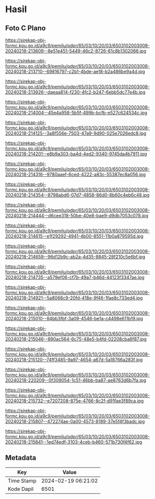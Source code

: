 # Hasil

## Foto C Plano

https://sirekap-obj-formc.kpu.go.id/a9c9/pemilu/pdpr/65/03/10/20/03/6503102003008-20240218-213609--8e51e451-5449-46c2-8726-61c8b1302066.jpg

https://sirekap-obj-formc.kpu.go.id/a9c9/pemilu/pdpr/65/03/10/20/03/6503102003008-20240218-213710--69816797-c2b1-4bde-ae18-b2a486be9a4d.jpg

https://sirekap-obj-formc.kpu.go.id/a9c9/pemilu/pdpr/65/03/10/20/03/6503102003008-20240218-213926--daeaa814-f230-4fc2-b247-6ebb5dc77e4b.jpg

https://sirekap-obj-formc.kpu.go.id/a9c9/pemilu/pdpr/65/03/10/20/03/6503102003008-20240218-214004--45e4a958-5b5f-499b-bcfb-e527c624534c.jpg

https://sirekap-obj-formc.kpu.go.id/a9c9/pemilu/pdpr/65/03/10/20/03/6503102003008-20240218-214125--3a8f556e-7503-47a9-9d90-025e7026edc8.jpg

https://sirekap-obj-formc.kpu.go.id/a9c9/pemilu/pdpr/65/03/10/20/03/6503102003008-20240218-214201--e8b9a303-ba4d-4ed2-9340-9745da4b7911.jpg

https://sirekap-obj-formc.kpu.go.id/a9c9/pemilu/pdpr/65/03/10/20/03/6503102003008-20240218-214316--9780aaef-6ced-4222-a83c-55387ec8a056.jpg

https://sirekap-obj-formc.kpu.go.id/a9c9/pemilu/pdpr/65/03/10/20/03/6503102003008-20240218-214354--8798abd6-07d7-4858-86d0-8b60c4eb6c48.jpg

https://sirekap-obj-formc.kpu.go.id/a9c9/pemilu/pdpr/65/03/10/20/03/6503102003008-20240218-214444--d6cee318-50be-40e8-bae9-d9db7053c078.jpg

https://sirekap-obj-formc.kpu.go.id/a9c9/pemilu/pdpr/65/03/10/20/03/6503102003008-20240218-214615--e1f29292-4941-4b00-8551-11b0a879595d.jpg

https://sirekap-obj-formc.kpu.go.id/a9c9/pemilu/pdpr/65/03/10/20/03/6503102003008-20240218-214659--96d12b9c-ab2a-4d35-8845-28f210c5e6bf.jpg

https://sirekap-obj-formc.kpu.go.id/a9c9/pemilu/pdpr/65/03/10/20/03/6503102003008-20240218-214735--a579ef06-cf7b-49a7-b46d-44123f3347ae.jpg

https://sirekap-obj-formc.kpu.go.id/a9c9/pemilu/pdpr/65/03/10/20/03/6503102003008-20240218-214921--5a8068c9-20fd-418e-9f46-1fae8c733ed4.jpg

https://sirekap-obj-formc.kpu.go.id/a9c9/pemilu/pdpr/65/03/10/20/03/6503102003008-20240218-215010--84bb3fbf-3a09-4546-be1a-c4498e611b19.jpg

https://sirekap-obj-formc.kpu.go.id/a9c9/pemilu/pdpr/65/03/10/20/03/6503102003008-20240218-215046--890ac564-6c75-48e5-b4fd-02208cba6f87.jpg

https://sirekap-obj-formc.kpu.go.id/a9c9/pemilu/pdpr/65/03/10/20/03/6503102003008-20240218-215120--74ff3485-9a97-4654-a67d-5a18766a283f.jpg

https://sirekap-obj-formc.kpu.go.id/a9c9/pemilu/pdpr/65/03/10/20/03/6503102003008-20240218-220209--0f309054-1c51-46bb-ba87-ae8763d6b7fa.jpg

https://sirekap-obj-formc.kpu.go.id/a9c9/pemilu/pdpr/65/03/10/20/03/6503102003008-20240218-215732--e7207208-875e-4766-8c2f-d91fae3f89ca.jpg

https://sirekap-obj-formc.kpu.go.id/a9c9/pemilu/pdpr/65/03/10/20/03/6503102003008-20240218-215807--472274ae-0a00-4573-8189-37e5f4f3badc.jpg

https://sirekap-obj-formc.kpu.go.id/a9c9/pemilu/pdpr/65/03/10/20/03/6503102003008-20240218-215841--1ed74edf-3103-4ceb-b460-571b730f4f62.jpg


## Metadata

| Key        | Value               |
| ---------- | ------------------- |
| Time Stamp | 2024-02-19 06:21:02 |
| Kode Dapil | 6501                |



